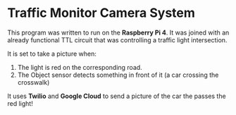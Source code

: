 # Traffic Monitor Camera System

This program was written to run on the **Raspberry Pi 4**. It was joined with an already functional TTL circuit that was controlling a traffic light intersection.

It is set to take a picture when:
1. The light is red on the corresponding road.
2. The Object sensor detects something in front of it (a car crossing the crosswalk)

It uses **Twilio** and **Google Cloud** to send a picture of the car the passes the red light!

